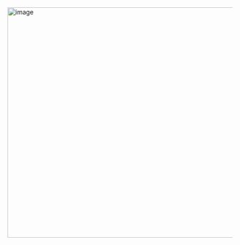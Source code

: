 <img width="869" height="516" alt="image" src="https://github.com/user-attachments/assets/81288a40-498c-484f-ba3a-afa0b1687f95" />

